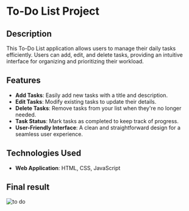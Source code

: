 # To-Do List Project

## Description

This To-Do List application allows users to manage their daily tasks efficiently. Users can add, edit, and delete tasks, providing an intuitive interface for organizing and prioritizing their workload.

## Features

- **Add Tasks**: Easily add new tasks with a title and description.
- **Edit Tasks**: Modify existing tasks to update their details.
- **Delete Tasks**: Remove tasks from your list when they're no longer needed.
- **Task Status**: Mark tasks as completed to keep track of progress.
- **User-Friendly Interface**: A clean and straightforward design for a seamless user experience.

## Technologies Used

- **Web Application**: HTML, CSS, JavaScript 

## Final result

![to do](https://github.com/user-attachments/assets/dfafb607-a62a-420f-bde1-a65fa5a7f090)
